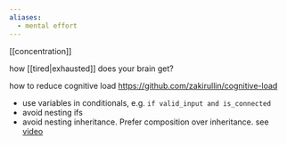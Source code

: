 ```yaml
---
aliases:
  - mental effort
---
```



[[concentration]]

how [[tired|exhausted]] does your brain get?

how to reduce cognitive load https://github.com/zakirullin/cognitive-load
- use variables in conditionals, e.g. `if valid_input and is_connected`
- avoid nesting ifs
- avoid nesting inheritance. Prefer composition over inheritance. see [video](https://www.youtube.com/watch?v=hxGOiiR9ZKg)
